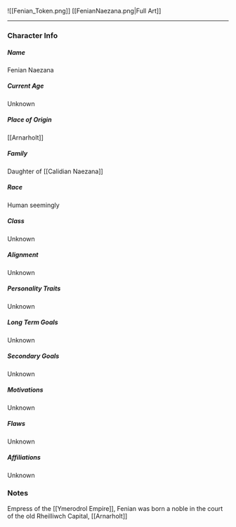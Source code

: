 ![[Fenian_Token.png]]
[[FenianNaezana.png|Full Art]]

---
### Character Info

##### Name 
Fenian Naezana

##### Current Age
Unknown

##### Place of Origin
[[Arnarholt]]

##### Family
Daughter of [[Calidian Naezana]]

##### Race
Human seemingly

##### Class
Unknown

##### Alignment
Unknown

##### Personality Traits
Unknown

##### Long Term Goals
Unknown

##### Secondary Goals
Unknown

##### Motivations
Unknown

##### Flaws
Unknown

##### Affiliations
Unknown

### Notes
Empress of the [[Ymerodrol Empire]], Fenian was born a noble in the court of the old Rheilliwch Capital, [[Arnarholt]]